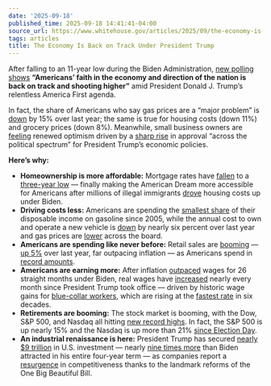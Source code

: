 ```yaml
---
date: '2025-09-18'
published_time: 2025-09-18 14:41:41-04:00
source_url: https://www.whitehouse.gov/articles/2025/09/the-economy-is-back-on-track-under-president-trump/
tags: articles
title: The Economy Is Back on Track Under President Trump
---
```

 
After falling to an 11-year low during the Biden Administration, [new
polling
shows](https://www.washingtonexaminer.com/news/washington-secrets/3791092/trump-economic-improvement-right-track-poll/)
**“Americans’ faith in the economy and direction of the nation is back
on track and shooting higher”** amid President Donald J. Trump’s
relentless America First agenda.

In fact, the share of Americans who say gas prices are a “major problem”
is
[down](https://www.foxnews.com/politics/fox-news-poll-trumps-ratings-strong-border-security-weak-economy#:~:text=Yet%2C%20in%20some%20areas%2C%20voters%20say%20things%20are%20not%20as%20bad.%20A%20year%20ago%2C%2048%25%20said%20gas%20prices%20were%20a%20%22major%22%20problem%20for%20their%20families.%20Now%2033%25%20feel%20that%20way%2C%20down%2015%20points.%20Likewise%2C%20a%20smaller%20share%20says%20housing%20costs%20(by%2011%20points)%20and%20grocery%20prices%20(by%208%20points)%20are%20a%20major%20problem.)
by 15% over last year; the same is true for housing costs (down 11%) and
grocery prices (down 8%). Meanwhile, small business owners are
[feeling](https://www.cnbc.com/2025/07/22/main-street-business-confidence-rises-trump-tariffs-economy.html)
renewed optimism driven by a [sharp
rise](https://www.whitehouse.gov/articles/2025/07/small-business-sentiment-surges-as-the-one-big-beautiful-bill-takes-effect/)
in approval “across the political spectrum” for President Trump’s
economic policies.

**Here’s why:**

-   **Homeownership is more affordable:** Mortgage rates have
    [fallen](https://www.whitehouse.gov/articles/2025/09/icymi-mortgage-rates-fall-to-three-year-low/)
    to a [three-year
    low](https://www.cbsnews.com/news/mortgage-interest-rates-fall-3-year-low-september-2025/)
    — finally making the American Dream more accessible for Americans
    after millions of illegal immigrants
    [drove](https://www.heritage.org/housing/commentary/why-open-border-means-more-expensive-housing)
    housing costs up under Biden.
-   **Driving costs less:** Americans are spending the [smallest
    share](https://www.foxbusiness.com/lifestyle/gasolines-burden-americans-wallets-lightest-since-2005)
    of their disposable income on gasoline since 2005, while the annual
    cost to own and operate a new vehicle is
    [down](https://www.usatoday.com/story/money/personalfinance/2025/09/16/new-vehicle-ownership-costs-drop-aaa/86167925007/#:~:text=The%20annual%20cost%20to%20own%20and,contributed%20to%20the%20decline%2C%20AAA%20said.)
    by nearly six percent over last year and gas prices are
    [lower](https://www.whitehouse.gov/articles/2025/08/lowest-labor-day-gas-prices-in-five-years-as-travel-costs-dip-in-trump-economy/)
    across the board.
-   **Americans are spending like never before:** Retail sales are
    [booming](https://nrf.com/media-center/press-releases/nrf-consumer-survey-finds-halloween-spending-to-reach-record-13-1-billion)
    — [up
    5%](https://archive.ph/PEFxM#selection-1345.0-1348.0:~:text=Sales%20increased%205.0%25%20on%20a%20year%2Dover%2Dyear%20basis.)
    over last year, far outpacing inflation — as Americans spend in
    [record
    amounts](https://nrf.com/media-center/press-releases/nrf-consumer-survey-finds-halloween-spending-to-reach-record-13-1-billion).
-   **Americans are earning more:** After
    inflation [outpaced](https://waysandmeans.house.gov/2024/07/31/chairman-smith-the-biden-harris-economy-fails-lower-income-americans/#:~:text=Inflation%20Higher%20Than%20Wages%3A%C2%A0Inflation%20outpaced%20wages%20for%2026%20straight%20months%20under%20the%20Biden%2DHarris%20Administration.%C2%A0%C2%A0) wages
    for 26 straight months under Biden, real wages
    have [increased](https://www.whitehouse.gov/articles/2025/08/wages-grow-as-inflation-remains-low-and-stable/#:~:text=have%20increased%20each%20month%20since%20President%20Trump%20took%20office.) nearly
    every month since President Trump took office — driven by historic
    wage gains for [blue-collar
    workers](https://x.com/SecScottBessent/status/1957575711490760802),
    which are rising at the [fastest
    rate](https://x.com/USDOL/status/1962532555980194127) in six
    decades.
-   **Retirements are booming:** The stock market is booming, with the
    Dow, S&P 500, and Nasdaq all hitting [new record
    highs](https://www.reuters.com/business/sp-500-nasdaq-futures-hit-record-highs-after-fed-cuts-rates-intel-soars-2025-09-18/).
    In fact, the S&P 500 is up nearly 15% and the Nasdaq is up more than
    21% [since Election
    Day](http://bloomberg.com/graphics/market-reactions-trump-second-term/).
-   **An industrial renaissance is here:** President Trump has secured
    [nearly $9 trillion](https://www.whitehouse.gov/investments/) in
    U.S. investment — nearly [nine times
    more](https://www.presidency.ucsb.edu/documents/fact-sheet-the-biden-harris-administration-record)
    than Biden attracted in his entire four-year term — as companies
    report a
    [resurgence](https://www.whitehouse.gov/articles/2025/08/the-one-big-beautiful-bill-is-igniting-an-american-business-boom/)
    in competitiveness thanks to the landmark reforms of the One Big
    Beautiful Bill.
